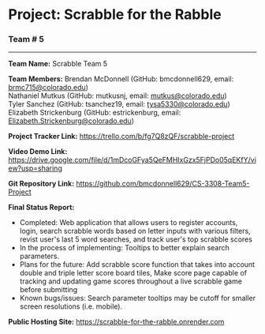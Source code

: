 # Project: Scrabble for the Rabble

### Team # 5

------------

**Team Name:** Scrabble Team 5

**Team Members:** Brendan McDonnell (GitHub: bmcdonnell629, email: brmc715@colorado.edu)  
Nathaniel  Mutkus (GitHub: mutkusnj, email: mutkus@colorado.edu)  
Tyler Sanchez (GitHub: tsanchez19, email: tysa5330@colorado.edu)  
Elizabeth Strickenburg (GitHub: estrickenburg, email: Elizabeth.Strickenburg@colorado.edu)  

**Project Tracker Link:** https://trello.com/b/fg7Q8zQF/scrabble-project

**Video Demo Link:** https://drive.google.com/file/d/1mDcoGFya5QeFMHIxGzx5FjPDo05qEKfY/view?usp=sharing

**Git Repository Link:** https://github.com/bmcdonnell629/CS-3308-Team5-Project

**Final Status Report:**
- Completed: Web application that allows users to register accounts, login, search scrabble words based on letter inputs with various filters, revist user's last 5 word searches, and track user's top scrabble scores
- In the process of implementing: Tooltips to better explain search parameters.
- Plans for the future: Add scrabble score function that takes into account double and triple letter score board tiles, Make score page capable of tracking and updating game scores throughout a live scrabble game before submitting 
- Known bugs/issues: Search parameter tooltips may be cutoff for smaller screen resolutions (i.e. mobile).

**Public Hosting Site:** https://scrabble-for-the-rabble.onrender.com



